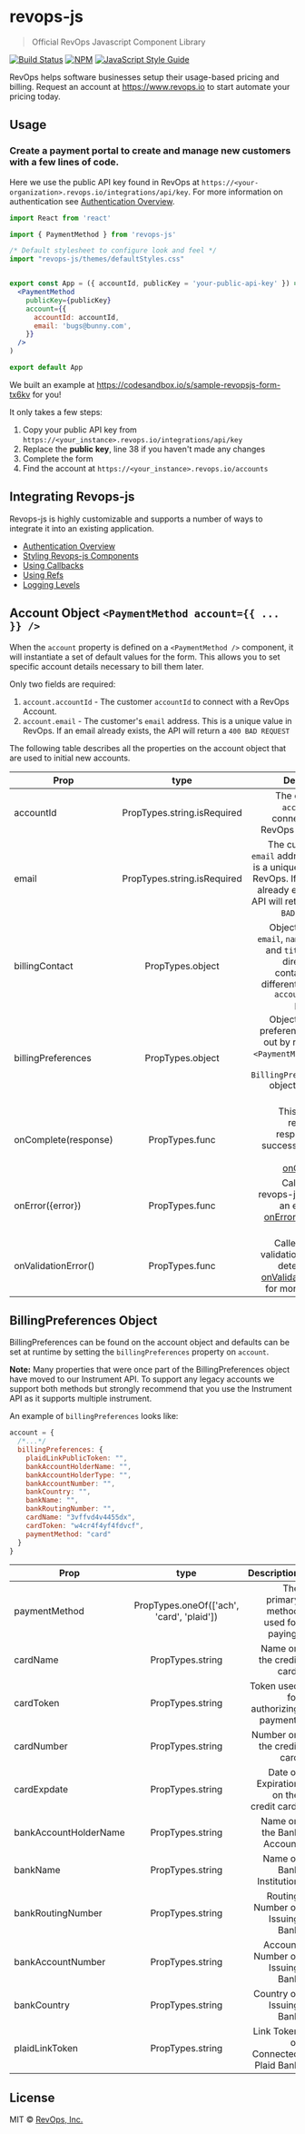 # revops-js

> Official RevOps Javascript Component Library

[![Build Status](https://travis-ci.org/revops-io/revops.js.svg?branch=master)](https://travis-ci.org/revops-io/revops.js) [![NPM](https://img.shields.io/npm/v/revops-js.svg)](https://www.npmjs.com/package/revops-js) [![JavaScript Style Guide](https://img.shields.io/badge/code_style-standard-brightgreen.svg)](https://standardjs.com)

RevOps helps software businesses setup their usage-based pricing and billing. Request an account at https://www.revops.io to start automate your pricing today.

## Usage

### Create a payment portal to create and manage new customers with a few lines of code.
Here we use the public API key found in RevOps at `https://<your-organization>.revops.io/integrations/api/key`. 
For more information on authentication see [Authentication Overview](https://github.com/revops-io/revops.js/wiki/Authentication-Overview).

```jsx
import React from 'react'

import { PaymentMethod } from 'revops-js'

/* Default stylesheet to configure look and feel */
import "revops-js/themes/defaultStyles.css"


export const App = ({ accountId, publicKey = 'your-public-api-key' }) => (
  <PaymentMethod
    publicKey={publicKey}
    account={{
      accountId: accountId,
      email: 'bugs@bunny.com',
    }}
  />
)

export default App
```

We built an example at https://codesandbox.io/s/sample-revopsjs-form-tx6kv for you!

It only takes a few steps:

1. Copy your public API key from `https://<your_instance>.revops.io/integrations/api/key`
2. Replace the __public key__, line 38 if you haven't made any changes
3. Complete the form
4. Find the account at `https://<your_instance>.revops.io/accounts`

## Integrating Revops-js
Revops-js is highly customizable and supports a number of ways to integrate it into an existing application.
- [Authentication Overview](https://github.com/revops-io/revops.js/wiki/Authentication-Overview)
- [Styling Revops-js Components](https://github.com/revops-io/revops.js/wiki/Styling-Revops-js-Components)
- [Using Callbacks](https://github.com/revops-io/revops.js/wiki/Using-Callback-to-Integrate-Revops-js)
- [Using Refs](https://github.com/revops-io/revops.js/wiki/Using-Refs-with-Revops-js)
- [Logging Levels](https://github.com/revops-io/revops.js/wiki/Logging-Levels)



## Account Object `<PaymentMethod account={{ ... }} />`

When the `account` property is defined on a `<PaymentMethod />` component, it will instantiate a set of default values for the form. This allows you to set specific account details necessary to bill them later.

Only two fields are required:
1. `account.accountId` - The customer `accountId` to connect with a RevOps Account.
2. `account.email` - The customer's `email` address. This is a unique value in RevOps. If an email already exists, the API will return a `400 BAD REQUEST`


The following table describes all the properties on the account object that are used
to initial new accounts.

| Prop     |      type      |  Description |
|----------|:--------------:|-------------:|
| accountId |    PropTypes.string.isRequired   |  The customer `accountId` to connect with a RevOps Account. |
| email | PropTypes.string.isRequired | The customer's `email` address. This is a unique value in RevOps. If an email already exists, the API will return a `400 BAD REQUEST`.
| billingContact | PropTypes.object | Object defining `email`, `name`, `phone`, and `title` of the direct billing contact, if it is different than the `account.email` provided.
| billingPreferences | PropTypes.object | Object defining preferences filled out by revops-js `<PaymentMethod />`. See `BillingPreferences` object for more info.
| onComplete(response) | PropTypes.func | This callback returns the response of a successful HTTP request. [onComplete](#onComplete)
| onError({error}) | PropTypes.func | Called when revops-js detects an error. See [onError](#onError) for more details.
| onValidationError() | PropTypes.func | Called when a validation error is detected See [onValidationError](#onValidationError) for more details.

## BillingPreferences Object
BillingPreferences can be found on the account object and defaults can be set at runtime by setting the `billingPreferences` property on `account`.

__Note:__ Many properties that were once part of the BillingPreferences object have moved to our Instrument API. To support any legacy accounts we support both methods but strongly recommend that you use the Instrument API as it supports multiple instrument. 

An example of `billingPreferences` looks like:
```jsx
account = {
  /*...*/
  billingPreferences: {
    plaidLinkPublicToken: "",
    bankAccountHolderName: "",
    bankAccountHolderType: "",
    bankAccountNumber: "",
    bankCountry: "",
    bankName: "",
    bankRoutingNumber: "",
    cardName: "3vffvd4v4455dx",
    cardToken: "w4cr4f4yf4fdvcf",
    paymentMethod: "card"
  }
}
```

| Prop     |      type      |  Description |  Tokenized |
|------------------|:--------------:|-------------:|:--------:|
| paymentMethod    | PropTypes.oneOf(['ach', 'card', 'plaid']) | The primary method used for paying. | ✅ |
| cardName | PropTypes.string | Name on the credit card. |  ✅
| cardToken | PropTypes.string | Token used for authorizing payment. | ✅
| cardNumber | PropTypes.string | Number on the credit card | ✅
| cardExpdate | PropTypes.string | Date of Expiration on the credit card.| ✅
| bankAccountHolderName | PropTypes.string | Name on the Bank Account | ✅
| bankName | PropTypes.string | Name of Bank Institution | ✅
| bankRoutingNumber | PropTypes.string | Routing Number of Issuing Bank | ✅
| bankAccountNumber | PropTypes.string | Account Number of Issuing Bank | ✅
| bankCountry | PropTypes.string | Country of Issuing Bank | ✅
| plaidLinkToken | PropTypes.string | Link Token of Connected Plaid Bank | ✅


## License

MIT © [RevOps, Inc.](https://revops.io)
